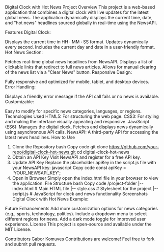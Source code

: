 Digital Clock with Hot News
Project Overview
This project is a web-based application that combines a digital clock with live updates for the latest global news. The application dynamically displays the current time, date, and "hot news" headlines sourced globally in real-time using the NewsAPI.

Features
Digital Clock:

Displays the current time in HH : MM : SS format.
Updates dynamically every second.
Includes the current day and date in a user-friendly format.
Hot News Section:

Fetches real-time global news headlines from NewsAPI.
Displays a list of clickable links that redirect to full news articles.
Allows for manual clearing of the news list via a "Clear News" button.
Responsive Design:

Fully responsive and optimized for mobile, tablet, and desktop devices.
Error Handling:

Displays a friendly error message if the API call fails or no news is available.
Customizable:

Easy to modify for specific news categories, languages, or regions.
Technologies Used
HTML5: For structuring the web page.
CSS3: For styling and making the interface visually appealing and responsive.
JavaScript (ES6):
Manages the digital clock.
Fetches and displays news dynamically using asynchronous API calls.
NewsAPI: A third-party API for accessing the latest news headlines.
How to Use
1. Clone the Repository
bash
Copy code
git clone https://github.com/your-repo/digital-clock-hot-news.git
cd digital-clock-hot-news
2. Obtain an API Key
Visit NewsAPI and register for a free API key.
3. Update API Key
Replace the placeholder apiKey in the script.js file with your NewsAPI key:
javascript
Copy code
const apiKey = 'YOUR_NEWSAPI_KEY';
4. Open in Browser
Simply open the index.html file in your browser to view the application.
File Structure
bash
Copy code
/project-folder
|-- index.html     # Main HTML file
|-- style.css      # Stylesheet for the project
|-- script.js      # JavaScript for clock and news functionality
Screenshots
Digital Clock with Hot News Example:

Future Enhancements
Add more customization options for news categories (e.g., sports, technology, politics).
Include a dropdown menu to select different regions for news.
Add a dark mode toggle for improved user experience.
License
This project is open-source and available under the MIT License.

Contributors
Gabor Komuves
Contributions are welcome! Feel free to fork and submit pull requests.
